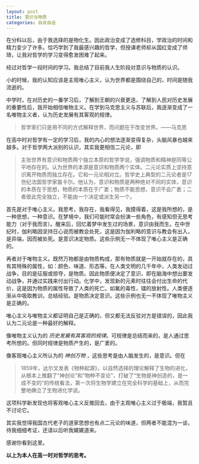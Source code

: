 ```yaml
---
layout: post
title: 意识与物质
categories: 自说自话
---
```


在分科以后，由于我选择的是物化生。因此政治变成了选修科目，学政治的时间和精力变少了许多。恰巧学到了我最感兴趣的哲学，但授课老师却从国红变成了师琦，让我对哲学的学习变得愈发困难了起来。

经过对哲学一段时间的学习。我总结了目前我人生阶段对意识与物质的认识。

小的时候，我的认知应该是主观唯心主义，认为世界都是围绕自己的，时间是随我流逝的。

中学时，在对历史的一番学习后，了解到王朝的兴衰更迭，了解到人民对历史发展的重要性后，我开始相信唯物主义。在学到马克思主义与苏联后，我逐渐变成了一名唯物主义者，认为历史发展有其客观的规律。
>哲学家们只是用不同的方式解释世界，而问题在于改变世界。——马克思

在高中时对哲学有一定的学习后，我的内心的想法逐渐变得复杂，头脑风暴也越来越多。对于哲学两大派别的认识，其实我更相信二元论，即
>主张世界有意识和物质两个独立本原的哲学学说，强调物质和精神是同等公平地存在的。认为世界的本源是意识和物质两个实体。二元论实质上坚持意识离开物质而独立存在。它和一元论相对立。哲学史上典型的二元论者是17世纪法国哲学家笛卡尔。他认为，意识和物质是两种绝对不同的实体，意识的本质在于思想，物质的本质在于广袤；物质不能思想，意识不会广袤；二者彼此完全独立，不能由一个决定或派生另一个。

首先是对于唯心主义。我思考，我存在，我看得见，我摸得着，这是我所想的，是一种思想，一种意识。在梦境中，我们可能时常会扮演一些角色，有感知但无思考能力（对于我而言）。醒来后，回忆着梦中发生过的场景，意识由我而生。在中世纪时，伽利略因坚持日心说而被教会处死，这是因为伽利略的意识与教会有出入，是异端，因而被处死。是意识决定物质。这些示例无一不体现了唯心主义是正确的。

再者对于唯物主义。既然万物都是由物质构成，那有物质就是一开始就存在的，具有其特殊的属性，如：颜色、味道、形态等。在人类文明的几千年中，人类发动过战争，目的是征服或掠夺，是物质。因此物质便决定了意识，即在脑海中想出要发动战争，并通过实践来付出行动。化学中，发现新的元素时往往会付出生命的代价，这是因为物质的属性导致了人类的死亡。如氟的毒性，镭的放射性。人类便逐渐从中吸取教训，总结经验。是物质决定意识。这些示例也无一不体现了唯物主义是正确的。

唯心主义与唯物主义都证明自己是正确的，但又都无法反驳对方是错误的，因此我认为二元论是一种最好的解释。

像唯物主义认为的 *历史发展有其客观的规律*。可规律是总结而来的，是人通过思考所想的。但同时规律是物质产生的，是广袤的。

像客观唯心主义所认为的 *神创万物* ，这些思考是由人脑发生的，是意识。但在
>1859年，达尔文发表《物种起源》，以自然选择的理论解释了生物的进化，从根本上推翻了“神创论”和“物种不变论”，打破了“生物是神创造的，是一成不变的”的传统看法，第一次将生物学建立在完全科学的基础上，从而完整地确立了生物进化学说。

这项科学新发现也将客观唯心主义反推回去，由于主观唯心主义过于极端，我暂且不讨论它。

其实我觉得我国古代老子的道家思想也有点二元论的味道，但两者不能混为一谈，待我细细考证，还请以后听我娓娓道来。

感谢你看到这里。

**以上为本人在高一时对哲学的思考。**

